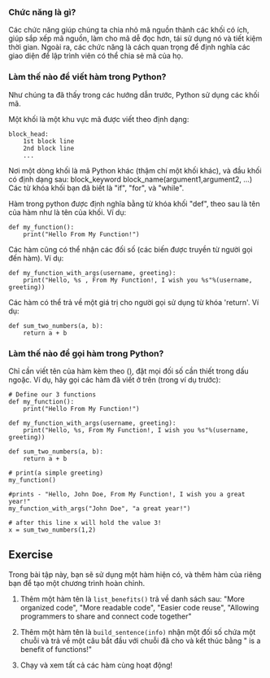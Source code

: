 ### Chức năng là gì?

Các chức năng giúp chúng ta chia nhỏ mã nguồn thành các khối có ích, giúp sắp xếp mã nguồn, làm cho mã dễ đọc hơn, tái sử dụng nó và tiết kiệm thời gian. Ngoài ra, các chức năng là cách quan trọng để định nghĩa các giao diện để lập trình viên có thể chia sẻ mã của họ.

### Làm thế nào để viết hàm trong Python?

Như chúng ta đã thấy trong các hướng dẫn trước, Python sử dụng các khối mã.

Một khối là một khu vực mã được viết theo định dạng:

    block_head:
        1st block line
        2nd block line
        ...

Nơi một dòng khối là mã Python khác (thậm chí một khối khác), và đầu khối có định dạng sau:
block_keyword block_name(argument1,argument2, ...)
Các từ khóa khối bạn đã biết là "if", "for", và "while".

Hàm trong python được định nghĩa bằng từ khóa khối "def", theo sau là tên của hàm như là tên của khối.
Ví dụ:

    def my_function():
        print("Hello From My Function!")


Các hàm cũng có thể nhận các đối số (các biến được truyền từ người gọi đến hàm).
Ví dụ:

    def my_function_with_args(username, greeting):
        print("Hello, %s , From My Function!, I wish you %s"%(username, greeting))


Các hàm có thể trả về một giá trị cho người gọi sử dụng từ khóa 'return'.
Ví dụ:

    def sum_two_numbers(a, b):
        return a + b

### Làm thế nào để gọi hàm trong Python?

Chỉ cần viết tên của hàm kèm theo (), đặt mọi đối số cần thiết trong dấu ngoặc.
Ví dụ, hãy gọi các hàm đã viết ở trên (trong ví dụ trước):

    # Define our 3 functions
    def my_function():
        print("Hello From My Function!")

    def my_function_with_args(username, greeting):
        print("Hello, %s, From My Function!, I wish you %s"%(username, greeting))

    def sum_two_numbers(a, b):
        return a + b

    # print(a simple greeting)
    my_function()

    #prints - "Hello, John Doe, From My Function!, I wish you a great year!"
    my_function_with_args("John Doe", "a great year!")

    # after this line x will hold the value 3!
    x = sum_two_numbers(1,2)  


Exercise
--------

Trong bài tập này, bạn sẽ sử dụng một hàm hiện có, và thêm hàm của riêng bạn để tạo một chương trình hoàn chỉnh.

1. Thêm một hàm tên là `list_benefits()` trả về danh sách sau: "More organized code", "More readable code", "Easier code reuse", "Allowing programmers to share and connect code together"

2. Thêm một hàm tên là `build_sentence(info)` nhận một đối số chứa một chuỗi và trả về một câu bắt đầu với chuỗi đã cho và kết thúc bằng " is a benefit of functions!"

3. Chạy và xem tất cả các hàm cùng hoạt động!
